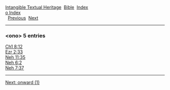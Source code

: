 [Intangible Textual Heritage](../../index)  [Bible](../index) 
[Index](index)   
[o Index](_o_)  
  [Previous](c08034)  [Next](c08036) 

------------------------------------------------------------------------

### &lt;ono&gt; 5 entries

[Ch1 8:12](../kjv/ch1008.htm#012)  
[Ezr 2:33](../kjv/ezr002.htm#033)  
[Neh 11:35](../kjv/neh011.htm#035)  
[Neh 6:2](../kjv/neh006.htm#002)  
[Neh 7:37](../kjv/neh007.htm#037)  

------------------------------------------------------------------------

[Next: onward (1)](c08036)
